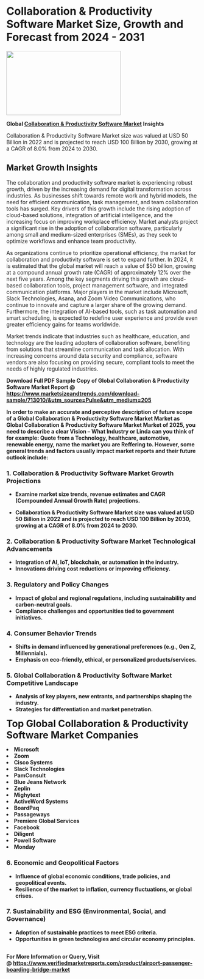 <H1>Collaboration & Productivity Software Market Size, Growth and Forecast from 2024 - 2031</H1><img class="aligncenter size-medium wp-image-584254" src="https://thirdeyenews.in/wp-content/uploads/2024/09/Global-Market-Research-300x168.jpeg" alt="" width="300" height="168" /><p><strong>Global&nbsp;<a href="https://www.marketsizeandtrends.com/download-sample/713010/&amp;utm_source=Pulse&amp;utm_medium=205">Collaboration & Productivity Software Market</a> Insights</strong></p><p>Collaboration & Productivity Software Market size was valued at USD 50 Billion in 2022 and is projected to reach USD 100 Billion by 2030, growing at a CAGR of 8.0% from 2024 to 2030.</p><p><h2>Market Growth Insights</h2> <p>The collaboration and productivity software market is experiencing robust growth, driven by the increasing demand for digital transformation across industries. As businesses shift towards remote work and hybrid models, the need for efficient communication, task management, and team collaboration tools has surged. Key drivers of this growth include the rising adoption of cloud-based solutions, integration of artificial intelligence, and the increasing focus on improving workplace efficiency. Market analysts project a significant rise in the adoption of collaboration software, particularly among small and medium-sized enterprises (SMEs), as they seek to optimize workflows and enhance team productivity.</p> <p><strong></strong></p> <p>As organizations continue to prioritize operational efficiency, the market for collaboration and productivity software is set to expand further. In 2024, it is estimated that the global market will reach a value of $50 billion, growing at a compound annual growth rate (CAGR) of approximately 12% over the next five years. Among the key segments driving this growth are cloud-based collaboration tools, project management software, and integrated communication platforms. Major players in the market include Microsoft, Slack Technologies, Asana, and Zoom Video Communications, who continue to innovate and capture a larger share of the growing demand. Furthermore, the integration of AI-based tools, such as task automation and smart scheduling, is expected to redefine user experience and provide even greater efficiency gains for teams worldwide.</p> <p>Market trends indicate that industries such as healthcare, education, and technology are the leading adopters of collaboration software, benefiting from solutions that streamline communication and task allocation. With increasing concerns around data security and compliance, software vendors are also focusing on providing secure, compliant tools to meet the needs of highly regulated industries.</p> <p><strong></p><p><span class=""><strong>Download Full PDF Sample Copy of Global Collaboration & Productivity Software Market Report</strong> @ <a href="https://www.marketsizeandtrends.com/download-sample/713010/&amp;utm_source=Pulse&amp;utm_medium=205" target="_blank">https://www.marketsizeandtrends.com/download-sample/713010/&amp;utm_source=Pulse&amp;utm_medium=205</a></span></p><p>In order to make an accurate and perceptive description of future scope of a Global&nbsp;Collaboration & Productivity Software Market Market as Global&nbsp;Collaboration & Productivity Software Market Market of 2025, you need to describe a clear Vision &ndash; What Industry or Linda can you think of for example: Quote from a Technology, healthcare, automotive, renewable energy, name the market you are Reffering to. However, some general trends and factors usually impact market reports and their future outlook include:</p><h3>1.&nbsp;<strong>Collaboration & Productivity Software Market Growth Projections</strong></h3><ul><li>Examine market size trends, revenue estimates and CAGR (Compounded Annual Growth Rate) projections.</li><li><p>Collaboration & Productivity Software Market size was valued at USD 50 Billion in 2022 and is projected to reach USD 100 Billion by 2030, growing at a CAGR of 8.0% from 2024 to 2030.</p></li></ul><h3>2.&nbsp;<strong>Collaboration & Productivity Software Market Technological Advancements</strong></h3><ul><li>Integration of AI, IoT, blockchain, or automation in the industry.</li><li>Innovations driving cost reductions or improving efficiency.</li></ul><h3>3.&nbsp;<strong>Regulatory and Policy Changes</strong></h3><ul><li>Impact of global and regional regulations, including sustainability and carbon-neutral goals.</li><li>Compliance challenges and opportunities tied to government initiatives.</li></ul><h3>4.&nbsp;<strong>Consumer Behavior Trends</strong></h3><ul><li>Shifts in demand influenced by generational preferences (e.g., Gen Z, Millennials).</li><li>Emphasis on eco-friendly, ethical, or personalized products/services.</li></ul><h3>5.&nbsp;<strong>Global Collaboration & Productivity Software Market Competitive Landscape</strong></h3><ul><li>Analysis of key players, new entrants, and partnerships shaping the industry.</li><li>Strategies for differentiation and market penetration.</li></ul><p data-pm-slice="1 1 []"><span style="color: inherit; font-family: inherit; font-size: 25px;">Top Global Collaboration & Productivity Software Market Companies</span></p><div class="" data-test-id=""><p><li>Microsoft</li><li> Zoom</li><li> Cisco Systems</li><li> Slack Technologies</li><li> PamConsult</li><li> Blue Jeans Network</li><li> Zeplin</li><li> Mighytext</li><li> ActiveWord Systems</li><li> BoardPaq</li><li> Passageways</li><li> Premiere Global Services</li><li> Facebook</li><li> Diligent</li><li> Powell Software</li><li> Monday</li></p></div><h3>6.&nbsp;<strong>Economic and Geopolitical Factors</strong></h3><ul><li>Influence of global economic conditions, trade policies, and geopolitical events.</li><li>Resilience of the market to inflation, currency fluctuations, or global crises.</li></ul><h3>7.&nbsp;<strong>Sustainability and ESG (Environmental, Social, and Governance)</strong></h3><ul><li>Adoption of sustainable practices to meet ESG criteria.</li><li>Opportunities in green technologies and circular economy principles.</li></ul><h2><strong style="font-size: 14px;">For More Information or Query, Visit @&nbsp;</strong><a style="background-color: #ffffff; font-size: 14px;" href="https://www.marketsizeandtrends.com/report/collaboration-productivity-software-market/" target="_blank">https://www.verifiedmarketreports.com/product/airport-passenger-boarding-bridge-market</a></h2>
